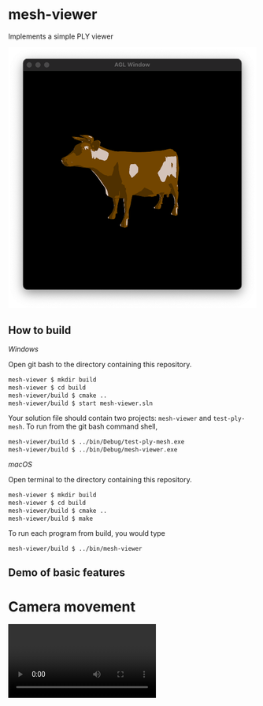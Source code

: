 # mesh-viewer

Implements a simple PLY viewer

<img title="" src="README_images/toon_cow.png" alt="">

## How to build

*Windows*

Open git bash to the directory containing this repository.

```
mesh-viewer $ mkdir build
mesh-viewer $ cd build
mesh-viewer/build $ cmake ..
mesh-viewer/build $ start mesh-viewer.sln
```

Your solution file should contain two projects: `mesh-viewer` and `test-ply-mesh`.
To run from the git bash command shell, 

```
mesh-viewer/build $ ../bin/Debug/test-ply-mesh.exe
mesh-viewer/build $ ../bin/Debug/mesh-viewer.exe
```

*macOS*

Open terminal to the directory containing this repository.

```
mesh-viewer $ mkdir build
mesh-viewer $ cd build
mesh-viewer/build $ cmake ..
mesh-viewer/build $ make
```

To run each program from build, you would type

```
mesh-viewer/build $ ../bin/mesh-viewer
```

## Demo of basic features

# Camera movement

<video src='/README_images/Cam.mp4' />

# Read Models from Directory

<video width="window.innerWidth" controls>
    <source src="/README_images/Models.mp4" type="video/mp4">
</video>

# Normal Shader

<video width="window.innerWidth" controls>
    <source src="/README_images/Normal_Shader.mp4" type="video/mp4">
</video>

# Gouraud Shader

<video width="window.innerWidth" controls>
    <source src="/README_images/Gouraud_Shader.mp4" type="video/mp4">
</video>

# Phong Shader

<video width="window.innerWidth" controls>
    <source src="/README_images/Phong_Shader.mp4" type="video/mp4">
</video>

## Unique features

# Wobbly Shader

<video width="window.innerWidth" controls>
    <source src="/README_images/Wobbly_Shader.mp4" type="video/mp4">
</video>

# Toon Shader

<video width="window.innerWidth" controls>
    <source src="/README_images/Toon_Shader.mp4" type="video/mp4">
</video>
